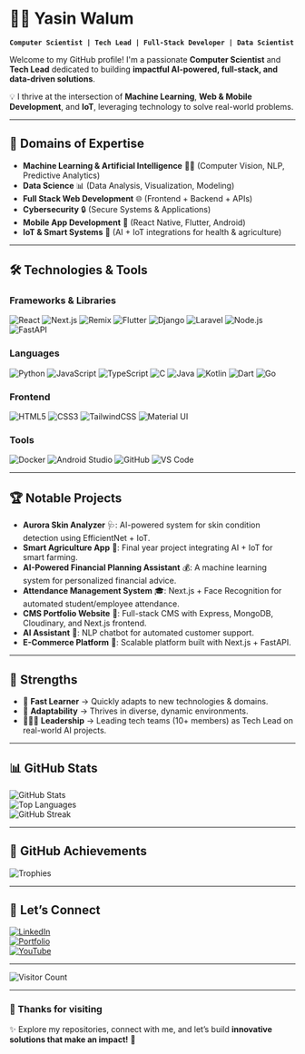 # 👨‍💻 Yasin Walum

**`Computer Scientist | Tech Lead | Full-Stack Developer | Data Scientist`**

Welcome to my GitHub profile! I'm a passionate **Computer Scientist** and **Tech Lead** dedicated to building **impactful AI-powered, full-stack, and data-driven solutions**.  

💡 I thrive at the intersection of **Machine Learning**, **Web & Mobile Development**, and **IoT**, leveraging technology to solve real-world problems.  

---

## 🚀 Domains of Expertise

- **Machine Learning & Artificial Intelligence** 🤖🧠 (Computer Vision, NLP, Predictive Analytics)  
- **Data Science** 📊 (Data Analysis, Visualization, Modeling)  
- **Full Stack Web Development** 🌐 (Frontend + Backend + APIs)  
- **Cybersecurity** 🔒 (Secure Systems & Applications)  
- **Mobile App Development** 📱 (React Native, Flutter, Android)  
- **IoT & Smart Systems** 🌱 (AI + IoT integrations for health & agriculture)  

---

## 🛠️ Technologies & Tools

### Frameworks & Libraries
![React](https://img.shields.io/badge/-React-61DAFB?logo=react&logoColor=white&style=for-the-badge)
![Next.js](https://img.shields.io/badge/-Next.js-000000?logo=next.js&logoColor=white&style=for-the-badge)
![Remix](https://img.shields.io/badge/-Remix-2E343E?logo=remix&logoColor=white&style=for-the-badge)
![Flutter](https://img.shields.io/badge/-Flutter-02569B?logo=flutter&logoColor=white&style=for-the-badge)
![Django](https://img.shields.io/badge/-Django-092E20?logo=django&logoColor=white&style=for-the-badge)
![Laravel](https://img.shields.io/badge/-Laravel-FF2D20?logo=laravel&logoColor=white&style=for-the-badge)
![Node.js](https://img.shields.io/badge/-Node.js-339933?logo=node.js&logoColor=white&style=for-the-badge)
![FastAPI](https://img.shields.io/badge/-FastAPI-009688?logo=fastapi&logoColor=white&style=for-the-badge)

### Languages
![Python](https://img.shields.io/badge/-Python-3776AB?logo=python&logoColor=white&style=for-the-badge)
![JavaScript](https://img.shields.io/badge/-JavaScript-F7DF1E?logo=javascript&logoColor=black&style=for-the-badge)
![TypeScript](https://img.shields.io/badge/-TypeScript-3178C6?logo=typescript&logoColor=white&style=for-the-badge)
![C](https://img.shields.io/badge/-C-A8B9CC?logo=c&logoColor=white&style=for-the-badge)
![Java](https://img.shields.io/badge/-Java-007396?logo=java&logoColor=white&style=for-the-badge)
![Kotlin](https://img.shields.io/badge/-Kotlin-7F52FF?logo=kotlin&logoColor=white&style=for-the-badge)
![Dart](https://img.shields.io/badge/-Dart-0175C2?logo=dart&logoColor=white&style=for-the-badge)
![Go](https://img.shields.io/badge/-Go-00ADD8?logo=go&logoColor=white&style=for-the-badge)

### Frontend
![HTML5](https://img.shields.io/badge/-HTML5-E34F26?logo=html5&logoColor=white&style=for-the-badge)
![CSS3](https://img.shields.io/badge/-CSS3-1572B6?logo=css3&logoColor=white&style=for-the-badge)
![TailwindCSS](https://img.shields.io/badge/-TailwindCSS-06B6D4?logo=tailwind-css&logoColor=white&style=for-the-badge)
![Material UI](https://img.shields.io/badge/-Material_UI-0081CB?logo=mui&logoColor=white&style=for-the-badge)

### Tools
![Docker](https://img.shields.io/badge/-Docker-2496ED?logo=docker&logoColor=white&style=for-the-badge)
![Android Studio](https://img.shields.io/badge/-Android_Studio-3DDC84?logo=android-studio&logoColor=white&style=for-the-badge)
![GitHub](https://img.shields.io/badge/-GitHub-181717?logo=github&logoColor=white&style=for-the-badge)
![VS Code](https://img.shields.io/badge/-VS_Code-007ACC?logo=visual-studio-code&logoColor=white&style=for-the-badge)

---

## 🏆 Notable Projects

- **Aurora Skin Analyzer** 🩺: AI-powered system for skin condition detection using EfficientNet + IoT.  
- **Smart Agriculture App** 🌱: Final year project integrating AI + IoT for smart farming.  
- **AI-Powered Financial Planning Assistant** 💰: A machine learning system for personalized financial advice.  
- **Attendance Management System** 🎓: Next.js + Face Recognition for automated student/employee attendance.  
- **CMS Portfolio Website** 💼: Full-stack CMS with Express, MongoDB, Cloudinary, and Next.js frontend.  
- **AI Assistant** 🤖: NLP chatbot for automated customer support.  
- **E-Commerce Platform** 🛒: Scalable platform built with Next.js + FastAPI.  

---

## 🌱 Strengths

- 🚀 **Fast Learner** → Quickly adapts to new technologies & domains.  
- 🔄 **Adaptability** → Thrives in diverse, dynamic environments.  
- 🧑‍🤝‍🧑 **Leadership** → Leading tech teams (10+ members) as Tech Lead on real-world AI projects.  

---

## 📊 GitHub Stats

![GitHub Stats](https://github-readme-stats.vercel.app/api?username=wyasyn&show_icons=true&theme=radical)  
![Top Languages](https://github-readme-stats.vercel.app/api/top-langs/?username=wyasyn&layout=compact&theme=radical)  
![GitHub Streak](https://streak-stats.demolab.com?user=wyasyn&theme=radical&hide_border=true)  

---

## 🏅 GitHub Achievements

![Trophies](https://github-profile-trophy.vercel.app/?username=wyasyn&theme=radical&no-frame=true&no-bg=true&margin-w=4)  

---

## 🤝 Let’s Connect

[![LinkedIn](https://img.shields.io/badge/-LinkedIn-0077B5?logo=linkedin&logoColor=white&style=for-the-badge)](https://www.linkedin.com/in/yasin-walum)  
[![Portfolio](https://img.shields.io/badge/-Portfolio-FF5722?logo=google-chrome&logoColor=white&style=for-the-badge)](https://yasin-walum.vercel.app/)  
[![YouTube](https://img.shields.io/badge/-YasynDotDev-FF0000?logo=youtube&logoColor=white&style=for-the-badge)](https://youtube.com/@YasynDotDev)  

---

![Visitor Count](https://komarev.com/ghpvc/?username=wyasyn&color=blueviolet&style=flat-square)  

---

### 🌟 Thanks for visiting

✨ Explore my repositories, connect with me, and let’s build **innovative solutions that make an impact!** 🚀

